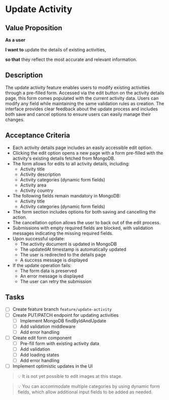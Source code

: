 # Update Activity

## Value Proposition

**As a user**

**I want to** update the details of existing activities,

**so that** they reflect the most accurate and relevant information.

## Description

The update activity feature enables users to modify existing activities through a pre-filled form. Accessed via the edit button on the activity details page, this form comes populated with the current activity data. Users can modify any field while maintaining the same validation rules as creation. The interface provides clear feedback about the update process and includes both save and cancel options to ensure users can easily manage their changes.

## Acceptance Criteria

- Each activity details page includes an easily accessible edit option.
- Clicking the edit option opens a new page with a form pre-filled with the activity's existing details fetched from MongoDB.
- The form allows for edits to all activity details, including:
  - Activity title
  - Activity description
  - Activity categories (dynamic form fields)
  - Activity area
  - Activity country
- The following fields remain mandatory in MongoDB:
  - Activity title
  - Activity categories (dynamic form fields)
- The form section includes options for both saving and cancelling the action.
- The cancellation option allows the user to back out of the edit process.
- Submissions with empty required fields are blocked, with validation messages indicating the missing required fields.
- Upon successful update:
  - The activity document is updated in MongoDB
  - The updatedAt timestamp is automatically updated
  - The user is redirected to the details page
  - A success message is displayed
- If the update operation fails:
  - The form data is preserved
  - An error message is displayed
  - The user can retry the submission

## Tasks

- [ ] Create feature branch `feature/update-activity`
- [ ] Create PUT/PATCH endpoint for updating activities
  - [ ] Implement MongoDB findByIdAndUpdate
  - [ ] Add validation middleware
  - [ ] Add error handling
- [ ] Create edit form component
  - [ ] Pre-fill form with existing activity data
  - [ ] Add validation
  - [ ] Add loading states
  - [ ] Add error handling
- [ ] Implement optimistic updates in the UI

> 💡 It is not yet possible to edit images at this stage.

> 💡 You can accommodate multiple categories by using dynamic form fields, which allow additional input fields to be added as needed.